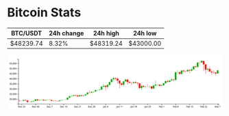 # Bitcoin Stats

BTC/USDT|24h change|24h high|24h low|
|---|---|---|---|
|$48239.74|8.32%|$48319.24|$43000.00|

<img src="./chart.svg">
